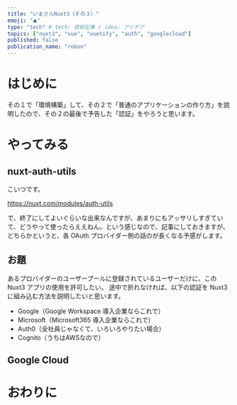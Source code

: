```yaml
---
title: "いまさらNuxt3（その３）"
emoji: "⛰"
type: "tech" # tech: 技術記事 / idea: アイデア
topics: ["nuxt3", "vue", "vuetify", "auth", "googlecloud"]
published: false
publication_name: "robon"
---
```


# はじめに
その１で「環境構築」して、その２で「普通のアプリケーションの作り方」を説明したので、その２の最後で予告した「認証」をやろうと思います。

# やってみる
## nuxt-auth-utils
こいつです。

https://nuxt.com/modules/auth-utils

で、終了にしてよいぐらいな出来なんですが、あまりにもアッサリしすぎていて、どうやって使ったらええねん。という感じなので、記事にしておきますが、どちらかというと、各 OAuth プロバイダー側の話のが長くなる予感がします。

## お題
あるプロバイダーのユーザープールに登録されているユーザーだけに、この Nuxt3 アプリの使用を許可したい。
途中で折れなければ、以下の認証を Nuxt3 に組み込む方法を説明したいと思います。
- Google（Google Workspace 導入企業ならこれで）
- Microsoft（Microsoft365 導入企業ならこれで）
- Auth0（全社員じゃなくて、いろいろやりたい場合）
- Cognito（うちはAWSなので）

## Google Cloud


# おわりに